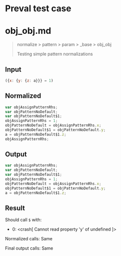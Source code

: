 # Preval test case

# obj_obj.md

> normalize > pattern > param > _base > obj_obj
>
> Testing simple pattern normalizations

## Input

`````js filename=intro
({x: {y: {z: a}}} = 1)
`````

## Normalized

`````js filename=intro
var objAssignPatternRhs;
var objPatternNoDefault;
var objPatternNoDefault$1;
objAssignPatternRhs = 1;
objPatternNoDefault = objAssignPatternRhs.x;
objPatternNoDefault$1 = objPatternNoDefault.y;
a = objPatternNoDefault$1.z;
objAssignPatternRhs;
`````

## Output

`````js filename=intro
var objAssignPatternRhs;
var objPatternNoDefault;
var objPatternNoDefault$1;
objAssignPatternRhs = 1;
objPatternNoDefault = objAssignPatternRhs.x;
objPatternNoDefault$1 = objPatternNoDefault.y;
a = objPatternNoDefault$1.z;
`````

## Result

Should call `$` with:
 - 0: <crash[ Cannot read property 'y' of undefined ]>

Normalized calls: Same

Final output calls: Same
